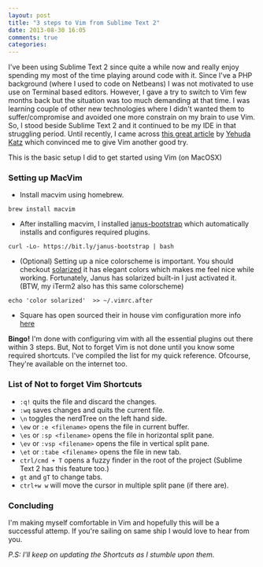 ```yaml
---
layout: post
title: "3 steps to Vim from Sublime Text 2"
date: 2013-08-30 16:05
comments: true
categories:
---
```

I've been using Sublime Text 2 since quite a while now and really enjoy spending my most of the time playing around code with it. Since I've a PHP background (where I used to code on Netbeans) I was not motivated to use use on Terminal based editors. However, I gave a try to switch to Vim few months back but the situation was too much demanding at that time. I was learning couple of other new technologies where I didn't wanted them to suffer/compromise and avoided one more constrain on my brain to use Vim. <!-- more --> So, I stood beside Sublime Text 2 and it continued to be my IDE in that struggling period. Until recently, I came across [this great article](http://yehudakatz.com/2010/07/29/everyone-who-tried-to-convince-me-to-use-vim-was-wrong/) by [Yehuda Katz](https://twitter.com/wycats) which convinced me to give Vim another good try.

This is the basic setup I did to get started using Vim (on MacOSX)

### Setting up MacVim

* Install macvim using homebrew.
```
brew install macvim
```

* After installing macvim, I installed [janus-bootstrap](https://github.com/carlhuda/janus) which automatically installs and configures required plugins.
```
curl -Lo- https://bit.ly/janus-bootstrap | bash
```
* (Optional) Setting up a nice colorscheme is important. You should checkout [solarized](http://ethanschoonover.com/solarized) it has elegant colors which makes me feel nice while working. Fortunately, Janus has solarized built-in I just activated it. (BTW, my iTerm2 also has this same colorscheme)
```
echo 'color solarized'  >> ~/.vimrc.after
```

* Square has open sourced their in house vim configuration more info [here](http://corner.squareup.com/2013/08/fly-vim-first-class.html)

**Bingo!** I'm done with configuring vim with all the essential plugins out there within 3 steps. But, Not to forget Vim is not done until you know some required shortcuts. I've compiled the list for my quick reference. Ofcourse, They're available on the internet too.

### List of Not to forget Vim Shortcuts
* `:q!` quits the file and discard the changes.
* `:wq` saves changes and quits the current file.
* `\n` toggles the nerdTree on the left hand side.
* `\ew` or `:e <filename>` opens the file in current buffer.
* `\es` or `:sp <filename>` opens the file in horizontal split pane.
* `\ev` or `:vsp <filename>` opens the file in vertical split pane.
* `\et` or `:tabe <filename>` opens the file in new tab.
* `ctrl/cmd + T` opens a fuzzy finder in the root of the project (Sublime Text 2 has this feature too.)
* `gt` and `gT` to change tabs.
* `ctrl+w w` will move the cursor in multiple split pane (if there are).

### Concluding
I'm making myself comfortable in Vim and hopefully this will be a successful attemp. If you're sailing on same ship I would love to hear from you.

_P.S: I'll keep on updating the Shortcuts as I stumble upon them._